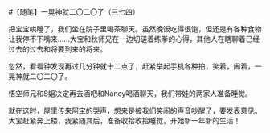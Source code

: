 #【随笔】一晃神就二〇二〇了（三七四）

把宝宝哄睡了，我们坐在院子里喝茶聊天。虽然晚饭吃得很饱，但还是有各种食物让我停不下嘴来……大宝和秋师兄在一边切磋着练拳的心得，其他人在瞎聊着已经过去的过去和将要到来的将来。

忽然，看看钟发现再过几分钟就十二点了，赶紧举起手机各种拍，笑着，闹着，一晃神就二〇二〇了。

悟空师兄和S姐决定再去酒吧和Nancy喝酒聊天，我们带娃的两家人准备睡觉。

就在这时，屋里传来阿宝的哭声，想来是被我们笑闹的声音吵醒了，要发表意见。大宝赶紧奔上楼，我紧随其后，准备收拾收拾睡觉，开始新一年新的生活！